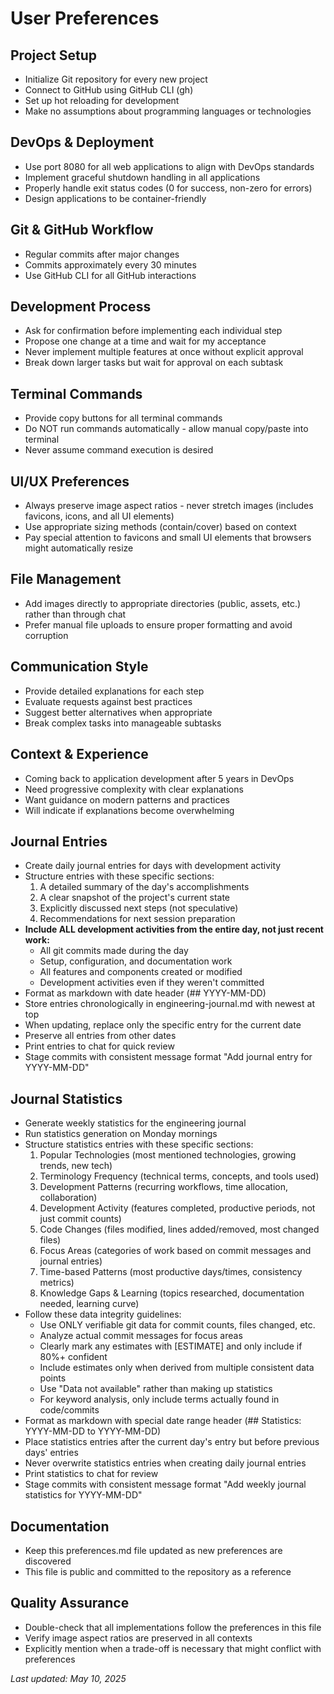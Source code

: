 # User Preferences

## Project Setup
- Initialize Git repository for every new project
- Connect to GitHub using GitHub CLI (gh)
- Set up hot reloading for development
- Make no assumptions about programming languages or technologies

## DevOps & Deployment
- Use port 8080 for all web applications to align with DevOps standards
- Implement graceful shutdown handling in all applications
- Properly handle exit status codes (0 for success, non-zero for errors)
- Design applications to be container-friendly

## Git & GitHub Workflow
- Regular commits after major changes
- Commits approximately every 30 minutes
- Use GitHub CLI for all GitHub interactions

## Development Process
- Ask for confirmation before implementing each individual step
- Propose one change at a time and wait for my acceptance
- Never implement multiple features at once without explicit approval
- Break down larger tasks but wait for approval on each subtask

## Terminal Commands
- Provide copy buttons for all terminal commands
- Do NOT run commands automatically - allow manual copy/paste into terminal
- Never assume command execution is desired

## UI/UX Preferences
- Always preserve image aspect ratios - never stretch images (includes favicons, icons, and all UI elements)
- Use appropriate sizing methods (contain/cover) based on context
- Pay special attention to favicons and small UI elements that browsers might automatically resize

## File Management
- Add images directly to appropriate directories (public, assets, etc.) rather than through chat
- Prefer manual file uploads to ensure proper formatting and avoid corruption

## Communication Style
- Provide detailed explanations for each step
- Evaluate requests against best practices
- Suggest better alternatives when appropriate
- Break complex tasks into manageable subtasks

## Context & Experience
- Coming back to application development after 5 years in DevOps
- Need progressive complexity with clear explanations
- Want guidance on modern patterns and practices
- Will indicate if explanations become overwhelming

## Journal Entries
- Create daily journal entries for days with development activity
- Structure entries with these specific sections:
  1. A detailed summary of the day's accomplishments
  2. A clear snapshot of the project's current state
  3. Explicitly discussed next steps (not speculative)
  4. Recommendations for next session preparation
- **Include ALL development activities from the entire day, not just recent work:**
  - All git commits made during the day
  - Setup, configuration, and documentation work
  - All features and components created or modified
  - Development activities even if they weren't committed
- Format as markdown with date header (## YYYY-MM-DD)
- Store entries chronologically in engineering-journal.md with newest at top
- When updating, replace only the specific entry for the current date
- Preserve all entries from other dates
- Print entries to chat for quick review
- Stage commits with consistent message format "Add journal entry for YYYY-MM-DD"

## Journal Statistics
- Generate weekly statistics for the engineering journal
- Run statistics generation on Monday mornings
- Structure statistics entries with these specific sections:
  1. Popular Technologies (most mentioned technologies, growing trends, new tech)
  2. Terminology Frequency (technical terms, concepts, and tools used)
  3. Development Patterns (recurring workflows, time allocation, collaboration)
  4. Development Activity (features completed, productive periods, not just commit counts)
  5. Code Changes (files modified, lines added/removed, most changed files)
  6. Focus Areas (categories of work based on commit messages and journal entries)
  7. Time-based Patterns (most productive days/times, consistency metrics)
  8. Knowledge Gaps & Learning (topics researched, documentation needed, learning curve)
- Follow these data integrity guidelines:
  - Use ONLY verifiable git data for commit counts, files changed, etc.
  - Analyze actual commit messages for focus areas
  - Clearly mark any estimates with [ESTIMATE] and only include if 80%+ confident
  - Include estimates only when derived from multiple consistent data points
  - Use "Data not available" rather than making up statistics
  - For keyword analysis, only include terms actually found in code/commits
- Format as markdown with special date range header (## Statistics: YYYY-MM-DD to YYYY-MM-DD)
- Place statistics entries after the current day's entry but before previous days' entries
- Never overwrite statistics entries when creating daily journal entries
- Print statistics to chat for review
- Stage commits with consistent message format "Add weekly journal statistics for YYYY-MM-DD"

## Documentation
- Keep this preferences.md file updated as new preferences are discovered
- This file is public and committed to the repository as a reference

## Quality Assurance
- Double-check that all implementations follow the preferences in this file
- Verify image aspect ratios are preserved in all contexts
- Explicitly mention when a trade-off is necessary that might conflict with preferences

*Last updated: May 10, 2025* 